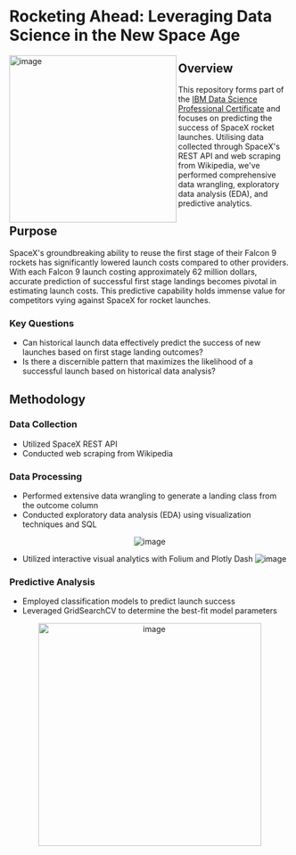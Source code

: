 # Rocketing Ahead: Leveraging Data Science in the New Space Age





<img align="left"  src="https://github.com/FotiouK/SpaceX_Data_Science/assets/108896534/0fcac09e-c66b-4fa5-9c43-6ce0e5e7367c" alt="image" height="300" >


## Overview
This repository forms part of the [IBM Data Science Professional Certificate](https://www.coursera.org/professional-certificates/ibm-data-science) and focuses on predicting the success of SpaceX rocket launches. Utilising data collected through SpaceX's REST API and web scraping from Wikipedia, we've performed comprehensive data wrangling, exploratory data analysis (EDA), and predictive analytics.

## Purpose
SpaceX's groundbreaking ability to reuse the first stage of their Falcon 9 rockets has significantly lowered launch costs compared to other providers. With each Falcon 9 launch costing approximately 62 million dollars, accurate prediction of successful first stage landings becomes pivotal in estimating launch costs. This predictive capability holds immense value for competitors vying against SpaceX for rocket launches.
### Key Questions
- Can historical launch data effectively predict the success of new launches based on first stage landing outcomes?
- Is there a discernible pattern that maximizes the likelihood of a successful launch based on historical data analysis?

## Methodology

### Data Collection
- Utilized SpaceX REST API
- Conducted web scraping from Wikipedia

### Data Processing
- Performed extensive data wrangling to generate a landing class from the outcome column
- Conducted exploratory data analysis (EDA) using visualization techniques and SQL
<p align="center">
  <img src="https://github.com/FotiouK/SpaceX_Data_Science/assets/108896534/5c6a30fe-4c67-49df-a208-522dacbb44d5" alt="image">
</p>

- Utilized interactive visual analytics with Folium and Plotly Dash
![image](https://github.com/FotiouK/SpaceX_Data_Science/assets/108896534/708c8d66-5c56-49b0-b152-6b0de2e31159)

### Predictive Analysis
- Employed classification models to predict launch success
- Leveraged GridSearchCV to determine the best-fit model parameters
<p align="center">
  <img src="https://github.com/FotiouK/SpaceX_Data_Science/assets/108896534/799ba67d-4ce0-438d-8258-ebd28f365f70" alt="image" height="400">
</p>


